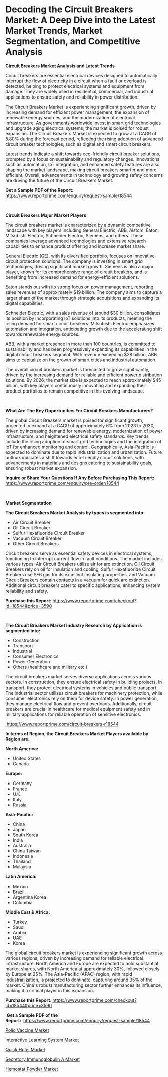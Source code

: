 <p><h1>Decoding the Circuit Breakers Market: A Deep Dive into the Latest Market Trends, Market Segmentation, and Competitive Analysis</h1></p><p><strong>Circuit Breakers Market Analysis and Latest Trends</strong></p>
<p><p>Circuit breakers are essential electrical devices designed to automatically interrupt the flow of electricity in a circuit when a fault or overload is detected, helping to protect electrical systems and equipment from damage. They are widely used in residential, commercial, and industrial applications to ensure safety and reliability in power distribution.</p><p>The Circuit Breakers Market is experiencing significant growth, driven by increasing demand for efficient power management, the expansion of renewable energy sources, and the modernization of electrical infrastructure. As governments worldwide invest in smart grid technologies and upgrade aging electrical systems, the market is poised for robust expansion. The Circuit Breakers Market is expected to grow at a CAGR of 5.80% during the forecast period, reflecting the rising adoption of advanced circuit breaker technologies, such as digital and smart circuit breakers.</p><p>Latest trends indicate a shift towards eco-friendly circuit breaker solutions, prompted by a focus on sustainability and regulatory changes. Innovations such as automation, IoT integration, and enhanced safety features are also shaping the market landscape, making circuit breakers smarter and more efficient. Overall, advancements in technology and growing safety concerns are driving the future of the Circuit Breakers Market.</p></p>
<p><strong>Get a Sample PDF of the Report:&nbsp;</strong> <a href="https://www.reportprime.com/enquiry/request-sample/18544?utm_campaign=1137&utm_medium=2&utm_source=Github&utm_content=ia&utm_term=21112024&utm_id=circuit-breakers">https://www.reportprime.com/enquiry/request-sample/18544</a></p>
<p>&nbsp;</p>
<p><strong>Circuit Breakers Major Market Players</strong></p>
<p><p>The circuit breakers market is characterized by a dynamic competitive landscape with key players including General Electric, ABB, Alstom, Eaton, Mitsubishi Electric, Schneider Electric, Siemens, and others. These companies leverage advanced technologies and extensive research capabilities to enhance product offering and increase market share.</p><p>General Electric (GE), with its diversified portfolio, focuses on innovative circuit protection solutions. The company is investing in smart grid technologies, driving significant market growth. Siemens is also a major player, known for its comprehensive range of circuit breakers, and is benefiting from increased demand for energy-efficient solutions.</p><p>Eaton stands out with its strong focus on power management, reporting sales revenues of approximately $19 billion. The company aims to capture a larger share of the market through strategic acquisitions and expanding its digital capabilities.</p><p>Schneider Electric, with a sales revenue of around $30 billion, consolidates its position by incorporating IoT solutions into its products, meeting the rising demand for smart circuit breakers. Mitsubishi Electric emphasizes automation and integration, anticipating growth due to the accelerating shift towards renewable energy sources.</p><p>ABB, with a market presence in more than 100 countries, is committed to sustainability and has been progressively expanding its capabilities in the digital circuit breakers segment. With revenue exceeding $28 billion, ABB aims to capitalize on the growth of smart cities and industrial automation.</p><p>The overall circuit breakers market is forecasted to grow significantly, driven by the increasing demand for reliable and efficient power distribution solutions. By 2026, the market size is expected to reach approximately $45 billion, with key players continuously innovating and expanding their product portfolios to remain competitive in this evolving landscape.</p></p>
<p>&nbsp;</p>
<p><strong>What Are The Key Opportunities For Circuit Breakers Manufacturers?</strong></p>
<p><p>The global Circuit Breakers market is poised for significant growth, projected to expand at a CAGR of approximately 6% from 2023 to 2030, driven by increasing demand for renewable energy, modernization of power infrastructure, and heightened electrical safety standards. Key trends include the rising adoption of smart grid technologies and the integration of IoT for enhanced monitoring and control. Geographically, Asia-Pacific is expected to dominate due to rapid industrialization and urbanization. Future outlook indicates a shift towards eco-friendly circuit solutions, with advancements in materials and designs catering to sustainability goals, ensuring robust market expansion.</p></p>
<p><strong>Inquire or Share Your Questions If Any Before Purchasing This Report:</strong> <a href="https://www.reportprime.com/enquiry/pre-order/18544?utm_campaign=1137&utm_medium=2&utm_source=Github&utm_content=ia&utm_term=21112024&utm_id=circuit-breakers">https://www.reportprime.com/enquiry/pre-order/18544</a></p>
<p>&nbsp;</p>
<p><strong>Market Segmentation</strong></p>
<p><strong>The Circuit Breakers Market Analysis by types is segmented into:</strong></p>
<p><ul><li>Air Circuit Breaker</li><li>Oil Circuit Breaker</li><li>Sulfur Hexafluoride Circuit Breaker</li><li>Vacuum Circuit Breaker</li><li>Other Circuit Breakers</li></ul></p>
<p><p>Circuit breakers serve as essential safety devices in electrical systems, functioning to interrupt current flow in fault conditions. The market includes various types: Air Circuit Breakers utilize air for arc extinction, Oil Circuit Breakers rely on oil for insulation and cooling, Sulfur Hexafluoride Circuit Breakers use SF6 gas for its excellent insulating properties, and Vacuum Circuit Breakers contain contacts in a vacuum for quick arc extinction. Additional circuit breakers cater to specific applications, enhancing system reliability and safety.</p></p>
<p><strong>Purchase this Report:&nbsp;</strong><a href="https://www.reportprime.com/checkout?id=18544&price=3590&utm_campaign=1137&utm_medium=2&utm_source=Github&utm_content=ia&utm_term=21112024&utm_id=circuit-breakers">https://www.reportprime.com/checkout?id=18544&price=3590</a></p>
<p>&nbsp;</p>
<p><strong>The Circuit Breakers Market Industry Research by Application is segmented into:</strong></p>
<p><ul><li>Construction</li><li>Transport</li><li>Industrial</li><li>Consumer Electronics</li><li>Power Generation</li><li>Others (healthcare and military etc.)</li></ul></p>
<p><p>The circuit breakers market serves diverse applications across various sectors. In construction, they ensure electrical safety in building projects. In transport, they protect electrical systems in vehicles and public transport. The industrial sector utilizes circuit breakers for machinery protection, while consumer electronics rely on them for device safety. In power generation, they manage electrical flow and prevent overloads. Additionally, circuit breakers are crucial in healthcare for medical equipment safety and in military applications for reliable operation of sensitive electronics.</p></p>
<p><a href="https://www.reportprime.com/circuit-breakers-r18544?utm_campaign=1137&utm_medium=2&utm_source=Github&utm_content=ia&utm_term=21112024&utm_id=circuit-breakers">&nbsp;https://www.reportprime.com/circuit-breakers-r18544</a></p>
<p><strong>In terms of Region, the Circuit Breakers Market Players available by Region are:</strong></p>
<p>
    <p> <strong> North America: </strong>
        <ul>
            <li>United States</li>
            <li>Canada</li>
        </ul>
        </p> 
    <p> <strong> Europe: </strong>
        <ul>
            <li>Germany</li>
            <li>France</li>
            <li>U.K.</li>
            <li>Italy</li>
            <li>Russia</li>
        </ul>
        </p> 
    <p> <strong> Asia-Pacific: </strong>
        <ul>
            <li>China</li>
            <li>Japan</li>
            <li>South Korea</li>
            <li>India</li>
            <li>Australia</li>
            <li>China Taiwan</li>
            <li>Indonesia</li>
            <li>Thailand</li>
            <li>Malaysia</li>
        </ul>
        </p> 
    <p> <strong> Latin America: </strong>
        <ul>
            <li>Mexico</li>
            <li>Brazil</li>
            <li>Argentina Korea</li>
            <li>Colombia</li>
        </ul>
        </p> 
    <p> <strong> Middle East & Africa: </strong>
        <ul>
            <li>Turkey</li>
            <li>Saudi</li>
            <li>Arabia</li>
            <li>UAE</li>
            <li>Korea</li>
        </ul>
    </p>
    </p>
<p><p>The global circuit breakers market is experiencing significant growth across various regions, driven by increasing demand for reliable electrical infrastructure. North America and Europe are expected to hold substantial market shares, with North America at approximately 30%, followed closely by Europe at 25%. The Asia-Pacific (APAC) region, with rapid industrialization, is projected to dominate, capturing around 35% of the market. China's robust manufacturing sector further enhances its influence, making it a critical player in this expansion.</p></p>
<p><strong>Purchase this Report: </strong><a href="https://www.reportprime.com/checkout?id=18544&price=3590&utm_campaign=1137&utm_medium=2&utm_source=Github&utm_content=ia&utm_term=21112024&utm_id=circuit-breakers">https://www.reportprime.com/checkout?id=18544&price=3590</a></p>
<p>&nbsp;<strong>Get a Sample PDF of the Report:&nbsp;&nbsp;</strong><a href="https://www.reportprime.com/enquiry/request-sample/18544?utm_campaign=1137&utm_medium=2&utm_source=Github&utm_content=ia&utm_term=21112024&utm_id=circuit-breakers">https://www.reportprime.com/enquiry/request-sample/18544</a></p>
<p><strong></strong></p>
<p><p><a href="https://issuu.com/reportprime-2/docs/polio-vaccine-market-size-2030.pptx_ad994cf6ea649e?utm_campaign=1137&utm_medium=2&utm_source=Github&utm_content=ia&utm_term=21112024&utm_id=circuit-breakers">Polio Vaccine Market</a></p><p><a href="https://www.linkedin.com/pulse/revenue-analysis-interactive-learning-system-market-projected-gowdf?utm_campaign=1137&utm_medium=2&utm_source=Github&utm_content=ia&utm_term=21112024&utm_id=circuit-breakers">Interactive Learning System Market</a></p><p><a href="https://www.linkedin.com/pulse/key-trends-driving-growth-quick-hotel-market-149-cagr-from-rzoic?utm_campaign=1137&utm_medium=2&utm_source=Github&utm_content=ia&utm_term=21112024&utm_id=circuit-breakers">Quick Hotel Market</a></p><p><a href="https://www.linkedin.com/pulse/in-depth-analysis-secretory-immunoglobulin-market-selling-price-t37zc?utm_campaign=1137&utm_medium=2&utm_source=Github&utm_content=ia&utm_term=21112024&utm_id=circuit-breakers">Secretory Immunoglobulin A Market</a></p><p><a href="https://issuu.com/reportprime-2/docs/hemostat-powder-market-size-2030.pp_75ee97407b5ade?utm_campaign=1137&utm_medium=2&utm_source=Github&utm_content=ia&utm_term=21112024&utm_id=circuit-breakers">Hemostat Powder Market</a></p></p>